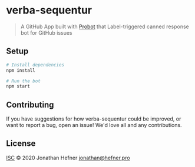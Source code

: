 # verba-sequentur

> A GitHub App built with [Probot](https://github.com/probot/probot) that Label-triggered canned response bot for GitHub issues

## Setup

```sh
# Install dependencies
npm install

# Run the bot
npm start
```

## Contributing

If you have suggestions for how verba-sequentur could be improved, or want to report a bug, open an issue! We'd love all and any contributions.

## License

[ISC](LICENSE) © 2020 Jonathan Hefner <jonathan@hefner.pro>
